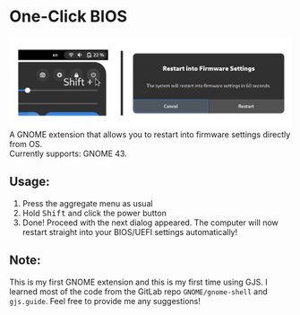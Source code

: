 # One-Click BIOS
![Header](./Banner.png)
A GNOME extension that allows you to restart into firmware settings directly from OS.<br>
Currently supports: GNOME 43.

## Usage:
1. Press the aggregate menu as usual
2. Hold <kbd>Shift</kbd> and click the power button
3. Done! Proceed with the next dialog appeared. The computer will now restart straight into your BIOS/UEFI settings automatically!

## Note:
This is my first GNOME extension and this is my first time using GJS. I learned most of the code from the GitLab repo `GNOME/gnome-shell` and `gjs.guide`. Feel free to provide me any suggestions!
